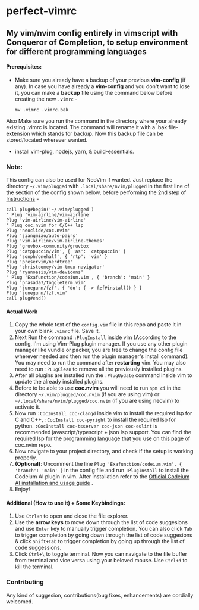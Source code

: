 # perfect-vimrc

## My vim/nvim config entirely in vimscript with Conqueror of Completion, to setup environment for different programming languages

#### Prerequisites:
- Make sure you already have a backup of your previous **vim-config** (if any).
In case you have already a **vim-config** and you don't want to lose it, you can make a **backup** file using the command below before creating the new `.vimrc` -

      mv .vimrc .vimrc.bak
Also Make sure you run the command in the directory where your already existing .vimrc is located. The command will rename it with a .bak file-extension which stands for backup. Now this backup file can be stored/located wherever wanted.

-  install vim-plug, nodejs, yarn, & build-essentials.

### Note:
This config can also be used for NeoVim if wanted. Just replace the directory `~/.vim/plugged` with `.local/share/nvim/plugged` in the first line of the section of the config shown below, before performing the 2nd step of [Instructions](#actual-work) -  
```vim
call plug#begin('~/.vim/plugged')
" Plug 'vim-airline/vim-airline'
Plug 'vim-airline/vim-airline'
" Plug coc.nvim for C/C++ lsp
Plug 'neoclide/coc.nvim'
Plug 'jiangmiao/auto-pairs'
Plug 'vim-airline/vim-airline-themes'
Plug 'gruvbox-community/gruvbox'
Plug 'catppuccin/vim', { 'as': 'catppuccin' }
Plug 'sonph/onehalf', { 'rtp': 'vim' }
Plug 'preservim/nerdtree'
Plug 'christoomey/vim-tmux-navigator'
Plug 'ryanoasis/vim-devicons'
" Plug 'Exafunction/codeium.vim', { 'branch': 'main' }
Plug 'prasada7/toggleterm.vim'
Plug 'junegunn/fzf', { 'do': { -> fzf#install() } }
Plug 'junegunn/fzf.vim'
call plug#end()
```

#### Actual Work
1. Copy the whole text of the `config.vim` file in this repo and paste it in your own blank `.vimrc` file. Save it. 
2. Next Run the command `:PlugInstall` inside vim (According to the config, I'm using Vim-Plug plugin manager. If you use any other plugin manager like vundle or packer, you are free to change the config file wherever needed and then run the plugin manager's install command). You may need to run the command after **restarting** vim. You may also need to run `:PLugClean` to remove all the previously installed plugins.
3. After all plugins are installed run the `:PlugUpdate` command inside vim to update the already installed plugins.
4. Before to be able to use **coc.nvim** you will need to run `npm ci` in the directory `~/.vim/plugged/coc.nvim` (if you are using vim) or `~/.local/share/nvim/plugged/coc.nvim` (if you are using neovim) to activate it.
5. Now run `:CocInstall coc-clangd` inside vim to install the required lsp for C and C++, `:CocInstall coc-pyright` to install the required lsp for python. `:CocInstall coc-tsserver coc-json coc-eslint` is recommended javascript/typescript + json 
 lsp support. You can find the required lsp for the programming language that you use on [this page](https://github.com/neoclide/coc.nvim/wiki/Language-servers) of coc.nvim repo.   
6. Now navigate to your project directory, and check if the setup is working properly.
7. **(Optional)**: Uncomment the line  `Plug 'Exafunction/codeium.vim', { 'branch': 'main' }` in the config file and run `:PlugInstall` to install the Codeium AI plugin in vim. After installation refer to the [Official Codeium AI installation and usage guide](https://codeium.com/vim_tutorial) .
8. Enjoy!
#### Additional (How to use it) + Some Keybindings:
1. Use `Ctrl+n` to open and close the file explorer.
2. Use the **arrow keys** to move down through the list of code suggesions and use `Enter` key to manually trigger completion. You can also click `Tab` to trigger completion by going down through the list of code suggesions & click `Shift+Tab` to trigger completion by going up through the list of code suggessions.
4. Click `Ctrl+\` to toggle terminal. Now you can navigate to the file buffer from terminal and vice versa using your beloved mouse. Use `Ctrl+d` to kill the terminal.

### Contributing
Any kind of suggesion, contributions(bug fixes, enhancements) are cordially welcomed.
